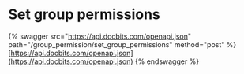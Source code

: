 # Set group permissions

{% swagger src="https://api.docbits.com/openapi.json" path="/group_permission/set_group_permissions" method="post" %}
[https://api.docbits.com/openapi.json](https://api.docbits.com/openapi.json)
{% endswagger %}

